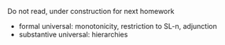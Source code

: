 Do not read, under construction for next homework

- formal universal: monotonicity, restriction to SL-n, adjunction
- substantive universal: hierarchies
